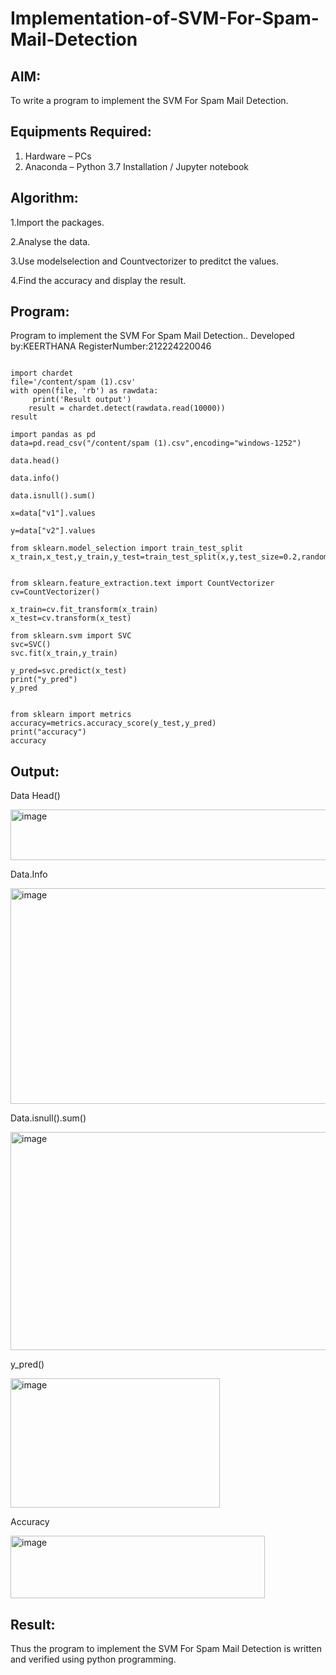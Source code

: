 # Implementation-of-SVM-For-Spam-Mail-Detection

## AIM:
To write a program to implement the SVM For Spam Mail Detection.

## Equipments Required:
1. Hardware – PCs
2. Anaconda – Python 3.7 Installation / Jupyter notebook

## Algorithm:
1.Import the packages.

2.Analyse the data. 

3.Use modelselection and Countvectorizer to preditct the values.

4.Find the accuracy and display the result.

## Program:
Program to implement the SVM For Spam Mail Detection..
Developed by:KEERTHANA 
RegisterNumber:212224220046  
```

import chardet
file='/content/spam (1).csv'
with open(file, 'rb') as rawdata:
     print('Result output')
    result = chardet.detect(rawdata.read(10000))
result

import pandas as pd
data=pd.read_csv("/content/spam (1).csv",encoding="windows-1252")

data.head()

data.info()

data.isnull().sum()

x=data["v1"].values

y=data["v2"].values

from sklearn.model_selection import train_test_split
x_train,x_test,y_train,y_test=train_test_split(x,y,test_size=0.2,random_state=0)


from sklearn.feature_extraction.text import CountVectorizer 
cv=CountVectorizer()

x_train=cv.fit_transform(x_train)
x_test=cv.transform(x_test)

from sklearn.svm import SVC
svc=SVC()
svc.fit(x_train,y_train)

y_pred=svc.predict(x_test)
print("y_pred")
y_pred


from sklearn import metrics
accuracy=metrics.accuracy_score(y_test,y_pred)
print("accuracy")
accuracy
```
## Output:

Data Head()


<img width="1040" height="81" alt="image" src="https://github.com/user-attachments/assets/a99bd327-a92e-4bbc-bbed-e03b784d4417" />


Data.Info


<img width="1052" height="345" alt="image" src="https://github.com/user-attachments/assets/9ed3ac2f-2d12-466f-a564-8dd76c8f44b7" />


Data.isnull().sum()


<img width="694" height="349" alt="image" src="https://github.com/user-attachments/assets/66c155b1-298e-43aa-ad22-ed63f5797876" />



y_pred()


<img width="335" height="207" alt="image" src="https://github.com/user-attachments/assets/025127aa-5600-4550-88cc-4a231884103f" />





Accuracy


<img width="407" height="100" alt="image" src="https://github.com/user-attachments/assets/f68e3755-6a81-4709-bb74-55062bfde09c" />


## Result:
Thus the program to implement the SVM For Spam Mail Detection is written and verified using python programming.
